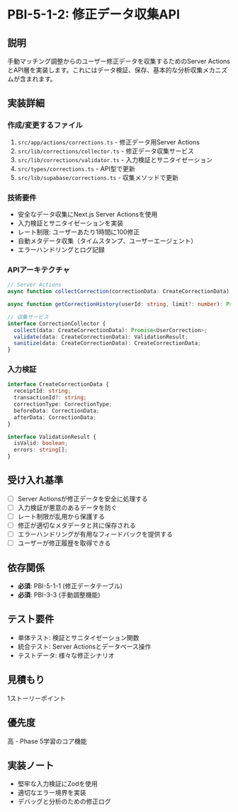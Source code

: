 # PBI-5-1-2: 修正データ収集API

## 説明

手動マッチング調整からのユーザー修正データを収集するためのServer
ActionsとAPI層を実装します。これにはデータ検証、保存、基本的な分析収集メカニズムが含まれます。

## 実装詳細

### 作成/変更するファイル

1. `src/app/actions/corrections.ts` - 修正データ用Server Actions
2. `src/lib/corrections/collector.ts` - 修正データ収集サービス
3. `src/lib/corrections/validator.ts` - 入力検証とサニタイゼーション
4. `src/types/corrections.ts` - API型で更新
5. `src/lib/supabase/corrections.ts` - 収集メソッドで更新

### 技術要件

- 安全なデータ収集にNext.js Server Actionsを使用
- 入力検証とサニタイゼーションを実装
- レート制限: ユーザーあたり1時間に100修正
- 自動メタデータ収集（タイムスタンプ、ユーザーエージェント）
- エラーハンドリングとログ記録

### APIアーキテクチャ

```typescript
// Server Actions
async function collectCorrection(correctionData: CreateCorrectionData): Promise<UserCorrection>;

async function getCorrectionHistory(userId: string, limit?: number): Promise<UserCorrection[]>;

// 収集サービス
interface CorrectionCollector {
  collect(data: CreateCorrectionData): Promise<UserCorrection>;
  validate(data: CreateCorrectionData): ValidationResult;
  sanitize(data: CreateCorrectionData): CreateCorrectionData;
}
```

### 入力検証

```typescript
interface CreateCorrectionData {
  receiptId: string;
  transactionId?: string;
  correctionType: CorrectionType;
  beforeData: CorrectionData;
  afterData: CorrectionData;
}

interface ValidationResult {
  isValid: boolean;
  errors: string[];
}
```

## 受け入れ基準

- [ ] Server Actionsが修正データを安全に処理する
- [ ] 入力検証が悪意のあるデータを防ぐ
- [ ] レート制限が乱用から保護する
- [ ] 修正が適切なメタデータと共に保存される
- [ ] エラーハンドリングが有用なフィードバックを提供する
- [ ] ユーザーが修正履歴を取得できる

## 依存関係

- **必須**: PBI-5-1-1 (修正データテーブル)
- **必須**: PBI-3-3 (手動調整機能)

## テスト要件

- 単体テスト: 検証とサニタイゼーション関数
- 統合テスト: Server Actionsとデータベース操作
- テストデータ: 様々な修正シナリオ

## 見積もり

1ストーリーポイント

## 優先度

高 - Phase 5学習のコア機能

## 実装ノート

- 堅牢な入力検証にZodを使用
- 適切なエラー境界を実装
- デバッグと分析のための修正ログ
